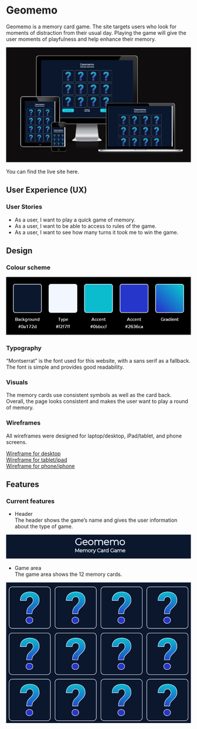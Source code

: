 # Geomemo

Geomemo is a memory card game. The site targets users who look for moments of distraction from their usual day. 
Playing the game will give the user moments of playfulness and help enhance their memory.

![Am I responsive image](assets/images/readme/amiresponsive.png)

You can find the live site here.

## User Experience (UX)

### User Stories

- As a user, I want to play a quick game of memory.
- As a user, I want to be able to access to rules of the game.
- As a user, I want to see how many turns it took me to win the game.

## Design

### Colour scheme

![Colour scheme of the page](assets/images/readme/colour-scheme.png)

### Typography

“Montserrat” is the font used for this website, with a sans serif as a fallback. The font is simple and provides good readability.

### Visuals

The memory cards use consistent symbols as well as the card back. Overall, the page looks consistent and makes the user want to play a round of memory.

### Wireframes

All wireframes were designed for laptop/desktop, iPad/tablet, and phone screens.

[Wireframe for desktop](assets/images/readme/wireframe-desktop.png)  
[Wireframe for tablet/ipad](assets/images/readme/wireframe-tablet.png)  
[Wireframe for phone/iphone](assets/images/readme/wireframe%20-%20phone.png)

## Features

### Current features

- Header  
The header shows the game’s name and gives the user information about the type of game.

![Image of the header](assets/images/readme/header.png)

- Game area  
The game area shows the 12 memory cards.

![Image of the game area](assets/images/readme/game-area.png)



